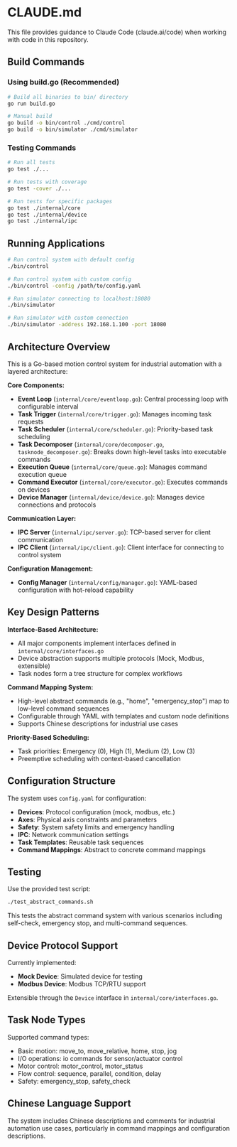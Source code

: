 # CLAUDE.md

This file provides guidance to Claude Code (claude.ai/code) when working with code in this repository.

## Build Commands

### Using build.go (Recommended)
```bash
# Build all binaries to bin/ directory
go run build.go

# Manual build
go build -o bin/control ./cmd/control
go build -o bin/simulator ./cmd/simulator
```

### Testing Commands

```bash
# Run all tests
go test ./...

# Run tests with coverage
go test -cover ./...

# Run tests for specific packages
go test ./internal/core
go test ./internal/device
go test ./internal/ipc
```

## Running Applications

```bash
# Run control system with default config
./bin/control

# Run control system with custom config
./bin/control -config /path/to/config.yaml

# Run simulator connecting to localhost:18080
./bin/simulator

# Run simulator with custom connection
./bin/simulator -address 192.168.1.100 -port 18080
```

## Architecture Overview

This is a Go-based motion control system for industrial automation with a layered architecture:

**Core Components:**
- **Event Loop** (`internal/core/eventloop.go`): Central processing loop with configurable interval
- **Task Trigger** (`internal/core/trigger.go`): Manages incoming task requests
- **Task Scheduler** (`internal/core/scheduler.go`): Priority-based task scheduling
- **Task Decomposer** (`internal/core/decomposer.go`, `tasknode_decomposer.go`): Breaks down high-level tasks into executable commands
- **Execution Queue** (`internal/core/queue.go`): Manages command execution queue
- **Command Executor** (`internal/core/executor.go`): Executes commands on devices
- **Device Manager** (`internal/device/device.go`): Manages device connections and protocols

**Communication Layer:**
- **IPC Server** (`internal/ipc/server.go`): TCP-based server for client communication
- **IPC Client** (`internal/ipc/client.go`): Client interface for connecting to control system

**Configuration Management:**
- **Config Manager** (`internal/config/manager.go`): YAML-based configuration with hot-reload capability

## Key Design Patterns

**Interface-Based Architecture:**
- All major components implement interfaces defined in `internal/core/interfaces.go`
- Device abstraction supports multiple protocols (Mock, Modbus, extensible)
- Task nodes form a tree structure for complex workflows

**Command Mapping System:**
- High-level abstract commands (e.g., "home", "emergency_stop") map to low-level command sequences
- Configurable through YAML with templates and custom node definitions
- Supports Chinese descriptions for industrial use cases

**Priority-Based Scheduling:**
- Task priorities: Emergency (0), High (1), Medium (2), Low (3)
- Preemptive scheduling with context-based cancellation

## Configuration Structure

The system uses `config.yaml` for configuration:
- **Devices**: Protocol configuration (mock, modbus, etc.)
- **Axes**: Physical axis constraints and parameters
- **Safety**: System safety limits and emergency handling
- **IPC**: Network communication settings
- **Task Templates**: Reusable task sequences
- **Command Mappings**: Abstract to concrete command mappings

## Testing

Use the provided test script:
```bash
./test_abstract_commands.sh
```

This tests the abstract command system with various scenarios including self-check, emergency stop, and multi-command sequences.

## Device Protocol Support

Currently implemented:
- **Mock Device**: Simulated device for testing
- **Modbus Device**: Modbus TCP/RTU support

Extensible through the `Device` interface in `internal/core/interfaces.go`.

## Task Node Types

Supported command types:
- Basic motion: move_to, move_relative, home, stop, jog
- I/O operations: io commands for sensor/actuator control
- Motor control: motor_control, motor_status
- Flow control: sequence, parallel, condition, delay
- Safety: emergency_stop, safety_check

## Chinese Language Support

The system includes Chinese descriptions and comments for industrial automation use cases, particularly in command mappings and configuration descriptions.